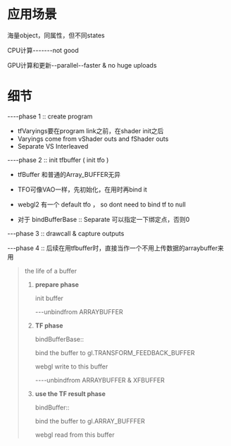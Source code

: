 # 应用场景

海量object，同属性，但不同states

CPU计算-------not good

GPU计算和更新--parallel--faster & no huge uploads







# 细节

----phase 1 :: create program

+ tfVaryings要在program link之前，在shader init之后
+ Varyings come from vShader outs and fShader outs
+ Separate  VS  Interleaved  





----phase 2 :: init tfbuffer   ( init tfo )

+ tfBuffer 和普通的Array_BUFFER无异

+ TFO可像VAO一样，先初始化，在用时再bind it
+ webgl2 有一个 default tfo ， so dont need to bind tf to null
+ 对于 bindBufferBase :: Separate  可以指定一下绑定点，否则0

---phase 3 :: drawcall  & capture outputs





---phase 4 :: 后续在用tfbuffer时，直接当作一个不用上传数据的arraybuffer来用





> the life of a buffer 
>
> 1. **prepare phase**        
>
>    init buffer              
>
>    ---unbindfrom ARRAYBUFFER
>
> 2. **TF phase**
>
>    bindBufferBase:: 
>
>    bind the buffer to gl.TRANSFORM_FEEDBACK_BUFFER
>
>    webgl   write to  this buffer
>
>    ----unbindfrom ARRAYBUFFER & XFBUFFER
>
> 3. **use the TF result phase** 
>
>    bindBuffer::
>
>    bind the buffer to gl.ARRAY_BUFFFER
>
>    webgl   read from this buffer

 













